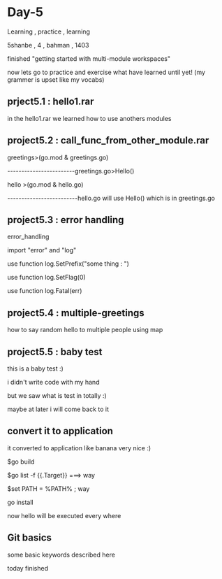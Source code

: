 # Day-5
Learning , practice , learning

5shanbe , 4 , bahman , 1403

finished "getting started with multi-module workspaces"

now lets go to practice and exercise what have learned until yet!
(my grammer is upset like my vocabs)

prject5.1 : hello1.rar
-------------------

in the hello1.rar we learned how to use anothers modules

project5.2 : call_func_from_other_module.rar
----------------------------------------

greetings>(go.mod & greetings.go)

------------------------greetings.go>Hello()

hello       >(go.mod & hello.go)

-------------------------hello.go will use Hello() which is in greetings.go 

project5.3 : error handling
--------------------------

error_handling

import "error" and "log"

use function log.SetPrefix("some thing : ") 

use function log.SetFlag(0)

use function log.Fatal(err)

project5.4 : multiple-greetings
--------------------------------

how to say random hello to multiple people using map

project5.5 : baby test
----------------------

this is a baby test :)

i didn't write code with my hand

but we saw what is test in totally :)

maybe at later i will come back to it

convert it to application
------------------------

it converted to application like banana very nice :)

$go build

$go list -f {{.Target}}   ===>  way

$set PATH = %PATH% ; way

go install

now hello will be executed every where

Git basics
-------

some basic keywords described here

today finished
